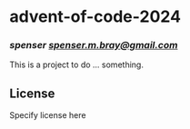 # advent-of-code-2024
### _spenser <spenser.m.bray@gmail.com>_

This is a project to do ... something.

## License

Specify license here

